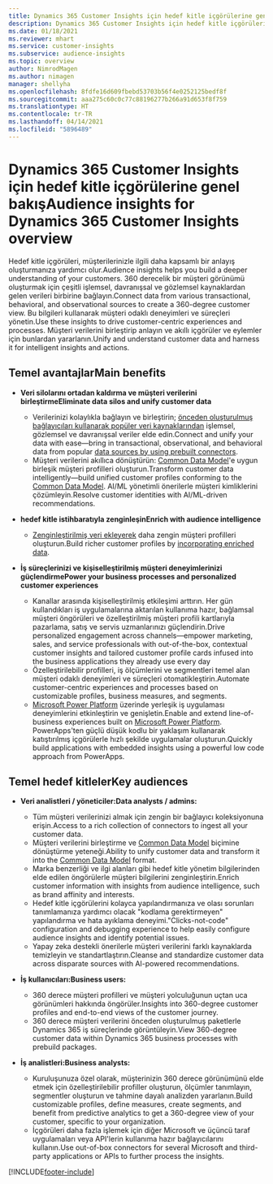 ```yaml
---
title: Dynamics 365 Customer Insights için hedef kitle içgörülerine genel bakış
description: Dynamics 365 Customer Insights için hedef kitle içgörülerine genel bakış.
ms.date: 01/18/2021
ms.reviewer: mhart
ms.service: customer-insights
ms.subservice: audience-insights
ms.topic: overview
author: NimrodMagen
ms.author: nimagen
manager: shellyha
ms.openlocfilehash: 8fdfe16d609fbebd53703b56f4e0252125bedf8f
ms.sourcegitcommit: aaa275c60c0c77c88196277b266a91d653f8f759
ms.translationtype: HT
ms.contentlocale: tr-TR
ms.lasthandoff: 04/14/2021
ms.locfileid: "5896489"
---
```

# <a name="audience-insights-for-dynamics-365-customer-insights-overview"></a><span data-ttu-id="128f7-103">Dynamics 365 Customer Insights için hedef kitle içgörülerine genel bakış</span><span class="sxs-lookup"><span data-stu-id="128f7-103">Audience insights for Dynamics 365 Customer Insights overview</span></span>

<span data-ttu-id="128f7-104">Hedef kitle içgörüleri, müşterilerinizle ilgili daha kapsamlı bir anlayış oluşturmanıza yardımcı olur.</span><span class="sxs-lookup"><span data-stu-id="128f7-104">Audience insights helps you build a deeper understanding of your customers.</span></span> <span data-ttu-id="128f7-105">360 derecelik bir müşteri görünümü oluşturmak için çeşitli işlemsel, davranışsal ve gözlemsel kaynaklardan gelen verileri birbirine bağlayın.</span><span class="sxs-lookup"><span data-stu-id="128f7-105">Connect data from various transactional, behavioral, and observational sources to create a 360-degree customer view.</span></span> <span data-ttu-id="128f7-106">Bu bilgileri kullanarak müşteri odaklı deneyimleri ve süreçleri yönetin.</span><span class="sxs-lookup"><span data-stu-id="128f7-106">Use these insights to drive customer-centric experiences and processes.</span></span> <span data-ttu-id="128f7-107">Müşteri verilerini birleştirip anlayın ve akıllı içgörüler ve eylemler için bunlardan yararlanın.</span><span class="sxs-lookup"><span data-stu-id="128f7-107">Unify and understand customer data and harness it for intelligent insights and actions.</span></span>

## <a name="main-benefits"></a><span data-ttu-id="128f7-108">Temel avantajlar</span><span class="sxs-lookup"><span data-stu-id="128f7-108">Main benefits</span></span> 

- <span data-ttu-id="128f7-109">**Veri silolarını ortadan kaldırma ve müşteri verilerini birleştirme**</span><span class="sxs-lookup"><span data-stu-id="128f7-109">**Eliminate data silos and unify customer data**</span></span>

  - <span data-ttu-id="128f7-110">Verilerinizi kolaylıkla bağlayın ve birleştirin; [önceden oluşturulmuş bağlayıcıları kullanarak popüler veri kaynaklarından](data-sources.md) işlemsel, gözlemsel ve davranışsal veriler elde edin.</span><span class="sxs-lookup"><span data-stu-id="128f7-110">Connect and unify your data with ease—bring in transactional, observational, and behavioral data from popular [data sources by using prebuilt connectors](data-sources.md).</span></span>
  - <span data-ttu-id="128f7-111">Müşteri verilerini akıllıca dönüştürün: [Common Data Model](/common-data-model/)'e uygun birleşik müşteri profilleri oluşturun.</span><span class="sxs-lookup"><span data-stu-id="128f7-111">Transform customer data intelligently—build unified customer profiles conforming to the [Common Data Model](/common-data-model/).</span></span> <span data-ttu-id="128f7-112">AI/ML yönetimli önerilerle müşteri kimliklerini çözümleyin.</span><span class="sxs-lookup"><span data-stu-id="128f7-112">Resolve customer identities with AI/ML-driven recommendations.</span></span>

- <span data-ttu-id="128f7-113">**hedef kitle istihbaratıyla zenginleşin**</span><span class="sxs-lookup"><span data-stu-id="128f7-113">**Enrich with audience intelligence**</span></span>

  - <span data-ttu-id="128f7-114">[Zenginleştirilmiş veri ekleyerek](enrichment-hub.md) daha zengin müşteri profilleri oluşturun.</span><span class="sxs-lookup"><span data-stu-id="128f7-114">Build richer customer profiles by [incorporating enriched data](enrichment-hub.md).</span></span>  

- <span data-ttu-id="128f7-115">**İş süreçlerinizi ve kişiselleştirilmiş müşteri deneyimlerinizi güçlendirme**</span><span class="sxs-lookup"><span data-stu-id="128f7-115">**Power your business processes and personalized customer experiences**</span></span>

  - <span data-ttu-id="128f7-116">Kanallar arasında kişiselleştirilmiş etkileşimi arttırın. Her gün kullandıkları iş uygulamalarına aktarılan kullanıma hazır, bağlamsal müşteri öngörüleri ve özelleştirilmiş müşteri profili kartlarıyla pazarlama, satış ve servis uzmanlarınızı güçlendirin.</span><span class="sxs-lookup"><span data-stu-id="128f7-116">Drive personalized engagement across channels—empower marketing, sales, and service professionals with out-of-the-box, contextual customer insights and tailored customer profile cards infused into the business applications they already use every day</span></span>
  - <span data-ttu-id="128f7-117">Özelleştirilebilir profilleri, iş ölçümlerini ve segmentleri temel alan müşteri odaklı deneyimleri ve süreçleri otomatikleştirin.</span><span class="sxs-lookup"><span data-stu-id="128f7-117">Automate customer-centric experiences and processes based on customizable profiles, business measures, and segments.</span></span>
  - <span data-ttu-id="128f7-118">[Microsoft Power Platform](https://powerplatform.microsoft.com/) üzerinde yerleşik iş uygulaması deneyimlerini etkinleştirin ve genişletin.</span><span class="sxs-lookup"><span data-stu-id="128f7-118">Enable and extend line-of-business experiences built on [Microsoft Power Platform](https://powerplatform.microsoft.com/).</span></span> <span data-ttu-id="128f7-119">PowerApps'ten güçlü düşük kodlu bir yaklaşım kullanarak katıştırılmış içgörülerle hızlı şekilde uygulamalar oluşturun.</span><span class="sxs-lookup"><span data-stu-id="128f7-119">Quickly build applications with embedded insights using a powerful low code approach from PowerApps.</span></span>  

## <a name="key-audiences"></a><span data-ttu-id="128f7-120">Temel hedef kitleler</span><span class="sxs-lookup"><span data-stu-id="128f7-120">Key audiences</span></span>

- <span data-ttu-id="128f7-121">**Veri analistleri / yöneticiler:**</span><span class="sxs-lookup"><span data-stu-id="128f7-121">**Data analysts / admins:**</span></span>

  - <span data-ttu-id="128f7-122">Tüm müşteri verilerinizi almak için zengin bir bağlayıcı koleksiyonuna erişin.</span><span class="sxs-lookup"><span data-stu-id="128f7-122">Access to a rich collection of connectors to ingest all your customer data.</span></span>
  - <span data-ttu-id="128f7-123">Müşteri verilerini birleştirme ve [Common Data Model](/common-data-model/) biçimine dönüştürme yeteneği.</span><span class="sxs-lookup"><span data-stu-id="128f7-123">Ability to unify customer data and transform it into the [Common Data Model](/common-data-model/) format.</span></span>
  - <span data-ttu-id="128f7-124">Marka benzerliği ve ilgi alanları gibi hedef kitle yönetim bilgilerinden elde edilen öngörülerle müşteri bilgilerini zenginleştirin.</span><span class="sxs-lookup"><span data-stu-id="128f7-124">Enrich customer information with insights from audience intelligence, such as brand affinity and interests.</span></span>
  - <span data-ttu-id="128f7-125">Hedef kitle içgörülerini kolayca yapılandırmanıza ve olası sorunları tanımlamanıza yardımcı olacak "kodlama gerektirmeyen" yapılandırma ve hata ayıklama deneyimi.</span><span class="sxs-lookup"><span data-stu-id="128f7-125">"Clicks-not-code" configuration and debugging experience to help easily configure audience insights and identify potential issues.</span></span>
  - <span data-ttu-id="128f7-126">Yapay zeka destekli önerilerle müşteri verilerini farklı kaynaklarda temizleyin ve standartlaştırın.</span><span class="sxs-lookup"><span data-stu-id="128f7-126">Cleanse and standardize customer data across disparate sources with AI-powered recommendations.</span></span>  

- <span data-ttu-id="128f7-127">**İş kullanıcıları:**</span><span class="sxs-lookup"><span data-stu-id="128f7-127">**Business users:**</span></span>

  - <span data-ttu-id="128f7-128">360 derece müşteri profilleri ve müşteri yolculuğunun uçtan uca görünümleri hakkında öngörüler.</span><span class="sxs-lookup"><span data-stu-id="128f7-128">Insights into 360-degree customer profiles and end-to-end views of the customer journey.</span></span>
  - <span data-ttu-id="128f7-129">360 derece müşteri verilerini önceden oluşturulmuş paketlerle Dynamics 365 iş süreçlerinde görüntüleyin.</span><span class="sxs-lookup"><span data-stu-id="128f7-129">View 360-degree customer data within Dynamics 365 business processes with prebuild packages.</span></span>

- <span data-ttu-id="128f7-130">**İş analistleri:**</span><span class="sxs-lookup"><span data-stu-id="128f7-130">**Business analysts:**</span></span>

  - <span data-ttu-id="128f7-131">Kuruluşunuza özel olarak, müşterinizin 360 derece görünümünü elde etmek için özelleştirilebilir profiller oluşturun, ölçümler tanımlayın, segmentler oluşturun ve tahmine dayalı analizden yararlanın.</span><span class="sxs-lookup"><span data-stu-id="128f7-131">Build customizable profiles, define measures, create segments, and benefit from predictive analytics to get a 360-degree view of your customer, specific to your organization.</span></span>  
  - <span data-ttu-id="128f7-132">İçgörüleri daha fazla işlemek için diğer Microsoft ve üçüncü taraf uygulamaları veya API'lerin kullanıma hazır bağlayıcılarını kullanın.</span><span class="sxs-lookup"><span data-stu-id="128f7-132">Use out-of-box connectors for several Microsoft and third-party applications or APIs to further process the insights.</span></span>


[!INCLUDE[footer-include](../includes/footer-banner.md)]